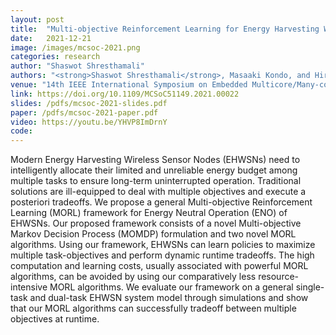 ```yaml
---
layout: post
title:  "Multi-objective Reinforcement Learning for Energy Harvesting Wireless Sensor Nodes"
date:   2021-12-21
image: /images/mcsoc-2021.png
categories: research
author: "Shaswot Shresthamali"
authors: "<strong>Shaswot Shresthamali</strong>, Masaaki Kondo, and Hiroshi Nakamura"
venue: "14th IEEE International Symposium on Embedded Multicore/Many-core Systems-on-Chip, MCSoC (2021)"
link: https://doi.org/10.1109/MCSoC51149.2021.00022 
slides: /pdfs/mcsoc-2021-slides.pdf
paper: /pdfs/mcsoc-2021-paper.pdf 
video: https://youtu.be/YHVP8ImDrnY
code:
---
```

Modern Energy Harvesting Wireless Sensor Nodes (EHWSNs) need to intelligently allocate their limited and unreliable energy budget among multiple tasks to ensure long-term uninterrupted operation. Traditional solutions are ill-equipped to deal with multiple objectives and execute a posteriori tradeoffs. We propose a general Multi-objective Reinforcement Learning (MORL) framework for Energy Neutral Operation (ENO) of EHWSNs. Our proposed framework consists of a novel Multi-objective Markov Decision Process (MOMDP) formulation and two novel MORL algorithms. Using our framework, EHWSNs can learn policies to maximize multiple task-objectives and perform dynamic runtime tradeoffs. The high computation and learning costs, usually associated with powerful MORL algorithms, can be avoided by using our comparatively less resource-intensive MORL algorithms. We evaluate our framework on a general single-task and dual-task EHWSN system model through simulations and show that our MORL algorithms can successfully tradeoff between multiple objectives at runtime.
